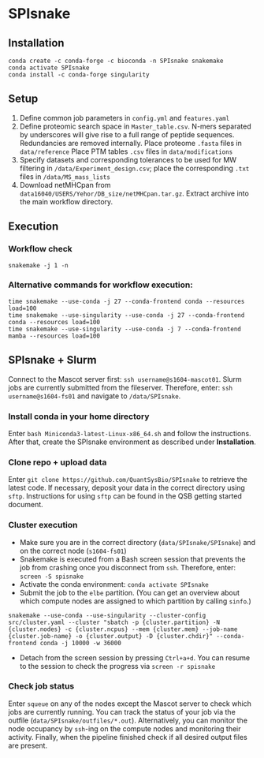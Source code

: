 # SPIsnake


## Installation
```
conda create -c conda-forge -c bioconda -n SPIsnake snakemake
conda activate SPIsnake
conda install -c conda-forge singularity 
```

## Setup
1. Define common job parameters in `config.yml` and `features.yaml`
2. Define proteomic search space in `Master_table.csv`. 
N-mers separated by underscores will give rise to a full range of peptide sequences. Redundancies are removed internally. 
Place proteome `.fasta` files in `data/reference`
Place PTM tables `.csv` files in `data/modifications`
3. Specify datasets and corresponding tolerances to be used for MW filtering in `/data/Experiment_design.csv`; place the corresponding `.txt` files in `/data/MS_mass_lists`
4. Download netMHCpan from `data16040/USERS/Yehor/DB_size/netMHCpan.tar.gz`. Extract archive into the main workflow directory.


## Execution
### Workflow check
`snakemake -j 1 -n`
### Alternative commands for workflow execution:
```
time snakemake --use-conda -j 27 --conda-frontend conda --resources load=100
time snakemake --use-singularity --use-conda -j 27 --conda-frontend conda --resources load=100
time snakemake --use-singularity --use-conda -j 7 --conda-frontend mamba --resources load=100
```

## SPIsnake + Slurm
Connect to the Mascot server first: `ssh username@s1604-mascot01`.
Slurm jobs are currently submitted from the fileserver. Therefore, enter: `ssh username@s1604-fs01` and navigate to `/data/SPIsnake`.

### Install conda in your home directory
Enter `bash Miniconda3-latest-Linux-x86_64.sh` and follow the instructions.
After that, create the SPIsnake environment as described under **Installation**.

### Clone repo + upload data
Enter `git clone https://github.com/QuantSysBio/SPIsnake` to retrieve the latest code.
If necessary, deposit your data in the correct directory using `sftp`. Instructions for using `sftp` can be found in the QSB getting started document.

### Cluster execution
- Make sure you are in the correct directory (`data/SPIsnake/SPIsnake`) and on the correct node (`s1604-fs01`)
- Snakemake is executed from a Bash screen session that prevents the job from crashing once you disconnect from `ssh`. Therefore, enter:
`screen -S spisnake`
- Activate the conda environment:
`conda activate SPIsnake`
- Submit the job to the `elbe` partition. (You can get an overview about which compute nodes are assigned to which partition by calling `sinfo`.)  
```
snakemake --use-conda --use-singularity --cluster-config src/cluster.yaml --cluster "sbatch -p {cluster.partition} -N {cluster.nodes} -c {cluster.ncpus} --mem {cluster.mem} --job-name {cluster.job-name} -o {cluster.output} -D {cluster.chdir}" --conda-frontend conda -j 10000 -w 36000
```
- Detach from the screen session by pressing `Ctrl+a+d`. You can resume to the session to check the progress via `screen -r spisnake`

### Check job status
Enter `squeue` on any of the nodes except the Mascot server to check which jobs are currently running.
You can track the status of your job via the outfile (`data/SPIsnake/outfiles/*.out`). Alternatively, you can monitor the node occupancy by `ssh`-ing on the compute nodes and monitoring their activity.
Finally, when the pipeline finished check if all desired output files are present.

